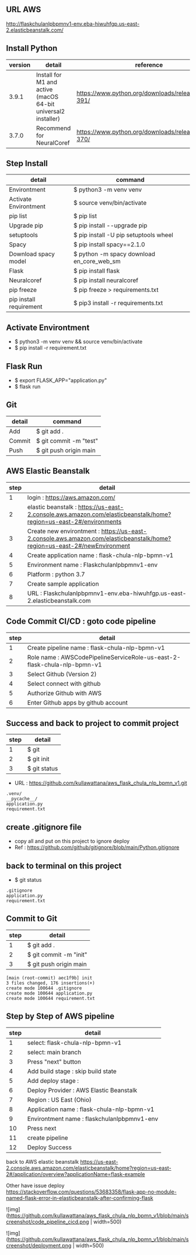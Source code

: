 ## URL AWS 
http://flaskchulanlpbpmnv1-env.eba-hiwuhfgp.us-east-2.elasticbeanstalk.com/

## Install Python
version | detail | reference
--- | --- | ---
3.9.1 | Install for M1 and active (macOS 64-bit universal2 installer) | https://www.python.org/downloads/release/python-391/
3.7.0 | Recommend for NeuralCoref | https://www.python.org/downloads/release/python-370/

## Step Install
detail | command
--- | ---
Environtment | $ python3 -m venv venv
Activate Environtment | $ source venv/bin/activate
pip list | $ pip list
Upgrade pip | $ pip install --upgrade pip
setuptools | $ pip install -U pip setuptools wheel
Spacy | $ pip install spacy==2.1.0
Download spacy model | $ python -m spacy download en_core_web_sm
Flask | $ pip install flask
Neuralcoref | $ pip install neuralcoref
pip freeze | $ pip freeze > requirements.txt
pip install requirement | $ pip3 install -r requirements.txt

## Activate Environtment
- $ python3 -m venv venv && source venv/bin/activate
- $ pip install -r requirement.txt

## Flask Run
- $ export FLASK_APP="application.py"
- $ flask run

## Git 
detail | command
--- | ---
Add | $ git add .
Commit | $ git commit -m "test"
Push | $ git push origin main

## AWS Elastic Beanstalk
step | detail
--- | ---
1 | login : https://aws.amazon.com/
2 | elastic beanstalk : https://us-east-2.console.aws.amazon.com/elasticbeanstalk/home?region=us-east-2#/environments
3 | Create new environtment : https://us-east-2.console.aws.amazon.com/elasticbeanstalk/home?region=us-east-2#/newEnvironment
4 | Create application name : flask-chula-nlp-bpmn-v1
5 | Environment name : Flaskchulanlpbpmnv1-env
6 | Platform : python 3.7
7 | Create sample application
8 | URL : Flaskchulanlpbpmnv1-env.eba-hiwuhfgp.us-east-2.elasticbeanstalk.com

## Code Commit CI/CD : goto code pipeline
step | detail
--- | ---
1 | Create pipeline name : flask-chula-nlp-bpmn-v1
2 | Role name : AWSCodePipelineServiceRole-us-east-2-flask-chula-nlp-bpmn-v1
3 | Select Github (Version 2)
4 | Select connect with github
5 | Authorize Github with AWS
6 | Enter Github apps by github account

## Success and back to project to commit project
step | detail
--- | ---
1 | $ git 
2 | $ git init
3 | $ git status
- URL : https://github.com/kullawattana/aws_flask_chula_nlp_bpmn_v1.git

```
.venv/
__pycache__/
application.py
requirement.txt
```

## create .gitignore file 
- copy all and put on this project to ignore deploy
- Ref : https://github.com/github/gitignore/blob/main/Python.gitignore

## back to terminal on this project
- $ git status

```
.gitignore
application.py
requirement.txt
```

## Commit to Git
step | detail
--- | ---
1 | $ git add .
2 | $ git commit -m "init"
3 | $ git push origin main

```
[main (root-commit) aec1f9b] init
3 files changed, 176 insertions(+)
create mode 100644 .gitignore
create mode 100644 application.py
create mode 100644 requirement.txt
```

## Step by Step of AWS pipeline
step | detail
--- | ---
1 | select: flask-chula-nlp-bpmn-v1
2 | select: main branch
3 | Press "next" button
4 | Add build stage : skip build state
5 | Add deploy stage : 
6 | Deploy Provider : AWS Elastic Beanstalk
7 | Region : US East (Ohio)
8 | Application name : flask-chula-nlp-bpmn-v1
9 | Environtment name : flaskchulanlpbpmnv1-env
10 | Press next
11 | create pipeline
12 | Deploy Success

back to AWS elastic beanstalk
https://us-east-2.console.aws.amazon.com/elasticbeanstalk/home?region=us-east-2#/application/overview?applicationName=flask-example

Other have issue deploy 
https://stackoverflow.com/questions/53683358/flask-app-no-module-named-flask-error-in-elasticbeanstalk-after-confirming-flask

![img](https://github.com/kullawattana/aws_flask_chula_nlp_bpmn_v1/blob/main/screenshot/code_pipeline_cicd.png | width=500)

![img](https://github.com/kullawattana/aws_flask_chula_nlp_bpmn_v1/blob/main/screenshot/deployment.png | width=500)